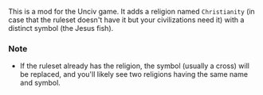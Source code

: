 This is a mod for the Unciv game. It adds a religion named `Christianity` (in case that the ruleset doesn't have it but your civilizations need it) with a distinct symbol (the Jesus fish).

### Note

* If the ruleset already has the religion, the symbol (usually a cross) will be replaced, and you'll likely see two religions having the same name and symbol.
